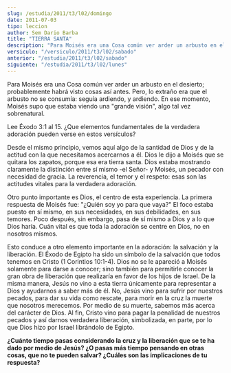 ```yaml
---
slug: /estudia/2011/t3/l02/domingo
date: 2011-07-03
tipo: leccion
author: Sem Dario Barba
title: "TIERRA SANTA"
description: "Para Moisés era una Cosa común ver arder un arbusto en el desierto;  probablemente habrá visto cosas así antes. Pero, lo extraño era que el arbusto  no se consumía: seguía ardiendo, y ardiendo."
versiculo: "/versiculo/2011/t3/l02/sabado"
anterior: "/estudia/2011/t3/l02/sabado"
siguiente: "/estudia/2011/t3/l02/lunes"
---
```


Para Moisés era una Cosa común ver arder un arbusto en el desierto; probablemente habrá visto cosas así antes. Pero, lo extraño era que el arbusto no se consumía: seguía ardiendo, y ardiendo. En ese momento, Moisés supo que estaba viendo una "grande visión", algo tal vez sobrenatural.

Lee Éxodo 3:1 al 15. ¿Que elementos fundamentales de la verdadera adoración pueden verse en estos versículos?

Desde el mismo principio, vemos aquí algo de la santidad de Dios y de la actitud con la que necesitamos acercarnos a él. Dios le dijo a Moisés que se quitara los zapatos, porque esa era tierra santa. Dios estaba mostrando claramente la distinción entre sí mismo -el Señor- y Moisés, un pecador con necesidad de gracia. La reverencia, el temor y el respeto: esas son las actitudes vitales para la verdadera adoración.

Otro punto importante es Dios, el centro de esta experiencia. La primera respuesta de Moisés fue: "¿Quién soy yo para que vaya?" El foco estaba puesto en sí mismo, en sus necesidades, en sus debilidades, en sus temores. Poco después, sin embargo, pasa de sí mismo a Dios y a lo que Dios haría. Cuán vital es que toda la adoración se centre en Dios, no en nosotros mismos.

Esto conduce a otro elemento importante en la adoración: la salvación y la liberación. El Éxodo de Egipto ha sido un símbolo de la salvación que todos tenemos en Cristo (1 Corintios 10:1-4). Dios no se le apareció a Moisés solamente para darse a conocer; sino también para permitirle conocer la gran obra de liberación que realizaría en favor de los hijos de Israel. De la misma manera, Jesús no vino a esta tierra únicamente para representar a Dios y ayudarnos a saber más de él. No, Jesús vino para sufrir por nuestros pecados, para dar su vida como rescate, para morir en la cruz la muerte que nosotros merecemos. Por medio de su muerte, sabemos más acerca del carácter de Dios. Al fin, Cristo vino para pagar la penalidad de nuestros pecados y así darnos verdadera liberación, simbolizada, en parte, por lo que Dios hizo por Israel librándolo de Egipto.

**¿Cuánto tiempo pasas considerando la cruz y la liberación que se te ha dado por medio de Jesús? ¿O pasas más tiempo pensando en otras cosas, que no te pueden salvar? ¿Cuáles son las implicaciones de tu respuesta?**
